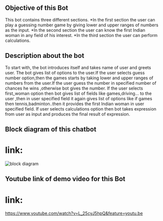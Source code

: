 ## Objective of this Bot
  This bot contains three different sections.
   *In the first section the user can play a guessing number game by giving lower and upper ranges of numbers as the input.
   *In the second section the user can know the first Indian woman in any field of his interest.
   *In the third section the user can perform calculations.
     
## Description about the bot
   To start with, the bot introduces itself and takes name of user and greets user. The bot gives list of options to the user.If the user selects guess number option,then the games starts by taking lower and upper ranges of numbers from the user.If the user guess the number in specified number of chances he wins ,otherwise bot gives the number. If the user selects first_woman option then bot gives list of fields like games,driving... to the user ,then in user specified field it again gives list of options like if games then tennis,badminton..then it provides the first Indian woman in user specified field. If user selects calculations option then bot takes expression from user as input and produces the final result of expression.
     
## Block diagram of this chatbot
  # link:
  ![block diagram](https://user-images.githubusercontent.com/72650435/96369514-099d8d00-1178-11eb-942e-5a0454b038e7.JPG)
      
## Youtube link of demo video for this Bot
  # link:
  https://www.youtube.com/watch?v=L_25cyJ5hpQ&feature=youtu.be
